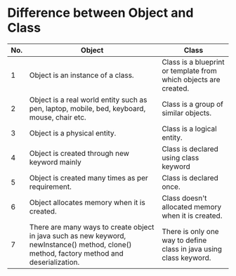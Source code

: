 # Difference between Object and Class

| No. |	Object |	Class |
| --- | ------ | ------ |
| 1 |	Object is an instance of a class. |	Class is a blueprint or template from which objects are created. |
| 2 |	Object is a real world entity such as pen, laptop, mobile, bed, keyboard, mouse, chair etc. |	Class is a group of similar objects. |
| 3 |	Object is a physical entity. |	Class is a logical entity. |
| 4 |	Object is created through new keyword mainly |	Class is declared using class keyword |
| 5 |	Object is created many times as per requirement. |	Class is declared once. |
| 6 |	Object allocates memory when it is created. |	Class doesn't allocated memory when it is created. |
| 7 |	There are many ways to create object in java such as new keyword, newInstance() method, clone() method, factory method and deserialization. |	There is only one way to define class in java using class keyword. |
